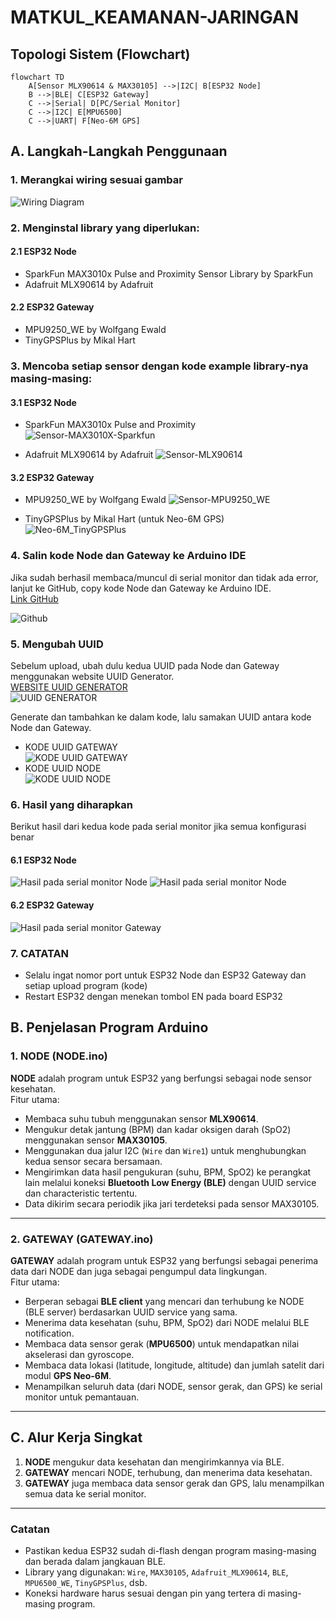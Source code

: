 # MATKUL_KEAMANAN-JARINGAN

## Topologi Sistem (Flowchart)

```mermaid
flowchart TD
    A[Sensor MLX90614 & MAX30105] -->|I2C| B[ESP32 Node]
    B -->|BLE| C[ESP32 Gateway]
    C -->|Serial| D[PC/Serial Monitor]
    C -->|I2C| E[MPU6500]
    C -->|UART| F[Neo-6M GPS]
```

## A. Langkah-Langkah Penggunaan
### 1. Merangkai wiring sesuai gambar
![Wiring Diagram](0.Wiring-Diagram.png)

### 2. Menginstal library yang diperlukan:
#### 2.1 ESP32 Node
- SparkFun MAX3010x Pulse and Proximity Sensor Library by SparkFun
- Adafruit MLX90614 by Adafruit

#### 2.2 ESP32 Gateway
- MPU9250_WE by Wolfgang Ewald
- TinyGPSPlus by Mikal Hart

### 3. Mencoba setiap sensor dengan kode example library-nya masing-masing:
#### 3.1 ESP32 Node
- SparkFun MAX3010x Pulse and Proximity
  ![Sensor-MAX3010X-Sparkfun](1.Sensor-MAX3010X-Sparkfun.png)

- Adafruit MLX90614 by Adafruit
  ![Sensor-MLX90614](2.Sensor-MLX90614.png)

#### 3.2 ESP32 Gateway
- MPU9250_WE by Wolfgang Ewald
  ![Sensor-MPU9250_WE](3.Sensor-MPU9250.png)
  
- TinyGPSPlus by Mikal Hart (untuk Neo-6M GPS)
  ![Neo-6M_TinyGPSPlus](4.Neo-6M_TinyGPSPlus.png)

### 4. Salin kode Node dan Gateway ke Arduino IDE
Jika sudah berhasil membaca/muncul di serial monitor dan tidak ada error, lanjut ke GitHub, copy kode Node dan Gateway ke Arduino IDE.  
[Link GitHub](https://github.com/mhmdnvn18/MATKUL_KEAMANAN-JARINGAN/tree/main/1.BASIC)

![Github](5.Github.png)

### 5. Mengubah UUID
Sebelum upload, ubah dulu kedua UUID pada Node dan Gateway menggunakan website UUID Generator.  
[WEBSITE UUID GENERATOR](https://www.uuidgenerator.net/)  
![UUID GENERATOR](8.UUID-Generator.png)

Generate dan tambahkan ke dalam kode, lalu samakan UUID antara kode Node dan Gateway.
- KODE UUID GATEWAY  
  ![KODE UUID GATEWAY](6.UUID-Gateway.png)
- KODE UUID NODE  
  ![KODE UUID NODE](7.UUID-Node.png)

### 6. Hasil yang diharapkan
Berikut hasil dari kedua kode pada serial monitor jika semua konfigurasi benar

#### 6.1 ESP32 Node
![Hasil pada serial monitor Node](9.Hasil-Node-1.png)
![Hasil pada serial monitor Node](10.Hasil-Node-2.png)

#### 6.2 ESP32 Gateway
![Hasil pada serial monitor Gateway](11.Hasil-Gateway.png)

### 7. CATATAN
- Selalu ingat nomor port untuk ESP32 Node dan ESP32 Gateway dan setiap upload program (kode)
- Restart ESP32 dengan menekan tombol EN pada board ESP32

## B. Penjelasan Program Arduino

### 1. NODE (NODE.ino)
**NODE** adalah program untuk ESP32 yang berfungsi sebagai node sensor kesehatan.  
Fitur utama:
- Membaca suhu tubuh menggunakan sensor **MLX90614**.
- Mengukur detak jantung (BPM) dan kadar oksigen darah (SpO2) menggunakan sensor **MAX30105**.
- Menggunakan dua jalur I2C (`Wire` dan `Wire1`) untuk menghubungkan kedua sensor secara bersamaan.
- Mengirimkan data hasil pengukuran (suhu, BPM, SpO2) ke perangkat lain melalui koneksi **Bluetooth Low Energy (BLE)** dengan UUID service dan characteristic tertentu.
- Data dikirim secara periodik jika jari terdeteksi pada sensor MAX30105.

---

### 2. GATEWAY (GATEWAY.ino)
**GATEWAY** adalah program untuk ESP32 yang berfungsi sebagai penerima data dari NODE dan juga sebagai pengumpul data lingkungan.  
Fitur utama:
- Berperan sebagai **BLE client** yang mencari dan terhubung ke NODE (BLE server) berdasarkan UUID service yang sama.
- Menerima data kesehatan (suhu, BPM, SpO2) dari NODE melalui BLE notification.
- Membaca data sensor gerak (**MPU6500**) untuk mendapatkan nilai akselerasi dan gyroscope.
- Membaca data lokasi (latitude, longitude, altitude) dan jumlah satelit dari modul **GPS Neo-6M**.
- Menampilkan seluruh data (dari NODE, sensor gerak, dan GPS) ke serial monitor untuk pemantauan.

---

## C. Alur Kerja Singkat
1. **NODE** mengukur data kesehatan dan mengirimkannya via BLE.
2. **GATEWAY** mencari NODE, terhubung, dan menerima data kesehatan.
3. **GATEWAY** juga membaca data sensor gerak dan GPS, lalu menampilkan semua data ke serial monitor.

---

### Catatan
- Pastikan kedua ESP32 sudah di-flash dengan program masing-masing dan berada dalam jangkauan BLE.
- Library yang digunakan: `Wire`, `MAX30105`, `Adafruit_MLX90614`, `BLE`, `MPU6500_WE`, `TinyGPSPlus`, dsb.
- Koneksi hardware harus sesuai dengan pin yang tertera di masing-masing program.

